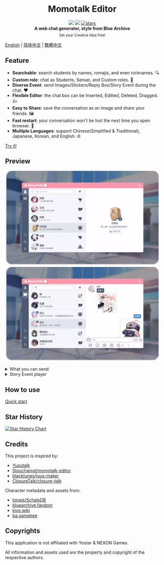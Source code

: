 <h1 align="center">Momotalk Editor</h1>

<div align="center">
    <img src="https://img.shields.io/github/last-commit/u1805/momotalk/main">
    <img src="https://img.shields.io/github/languages/top/U1805/momotalk" >
    <a href="https://star-history.com/#U1805/momotalk"> 
      <img src="https://img.shields.io/github/stars/U1805/momotalk" alt="stars"> 
    </a>
</div>

<div align="center">
  <strong>A web chat generator, style from Blue Archive</strong><br>
  <sub>Set your Creative Idea free!</sub>
</div>

[English](./README.md) | [简体中文](./documents/README-zh_cn.md) | [繁體中文](./documents/README-zh_tw.md)


## Feature

- **Searchable**: search students by names, romajis, and even nicknames. 🔍️
- **Custom role**: chat as Students, Sensei, and Custom roles. 🎅
- **Diverse Event**: send Images/Stickers/Reply Box/Story Event during the chat. ❤️
- **Flexible Editor**: the chat box can be Inserted, Editted, Deleted, Dragged. 👍
- **Easy to Share**: save the conversation as an image and share your friends. 🖼️
- **Fast restart**: your conversation won't be lost the next time you open browser. 📌
- **Multiple Languages**: support Chinese(Simplified & Traditional), Japanese, Korean, and English. 🌐

[Try it!](https://u1805.github.io/momotalk)

## Preview

![img11](./documents/assets/演示1.webp)
![img12](./documents/assets/演示2.webp)
<details><summary>What you can send</summary>
    <ul>
    <li>Student</li>
    <li>Student (More Appearance)</li>
    <li>Custom Character</li>
    <li>Sensei</li>
    <li>Reply Box</li>
    <li>Story Box</li>
    <li>Message Box</li>
    <li>Sticker</li>
    <li>Photo</li>
    </ul>
</details>
<details><summary>Story Event player</summary>
    To some extent, this application also has the capability of a story player, so you can also use it to play Momotalk stories from game.
    <img src="./documents/assets/演示3.webp">
</details>

## How to use

[Quick start](./documents/How-to-use.md)

## Star History

[![Star History Chart](https://api.star-history.com/svg?repos=U1805/momotalk)](https://star-history.com/#U1805/momotalk)

## Credits

This project is inspired by:

- [Yuzutalk](https://www.yuzutalk.net/)
- [Slouchwind/momotalk-editor](https://github.com/Slouchwind/momotalk-editor)
- [blacktunes/juus-maker](https://github.com/blacktunes/juus-maker)
- [ClosureTalk/closure-talk](https://github.com/ClosureTalk/closure-talk)

Character metadata and assets from:

- [lonqie/SchaleDB](https://github.com/lonqie/SchaleDB)
- [bluearchive.fandom](https://bluearchive.fandom.com)
- [kivo.wiki](https://kivo.wiki/)
- [ba.gamekee](https://ba.gamekee.com/)

## Copyrights

This application is not affiliated with Yostar & NEXON Games. 

All information and assets used are the property and copyright of the respective authors.